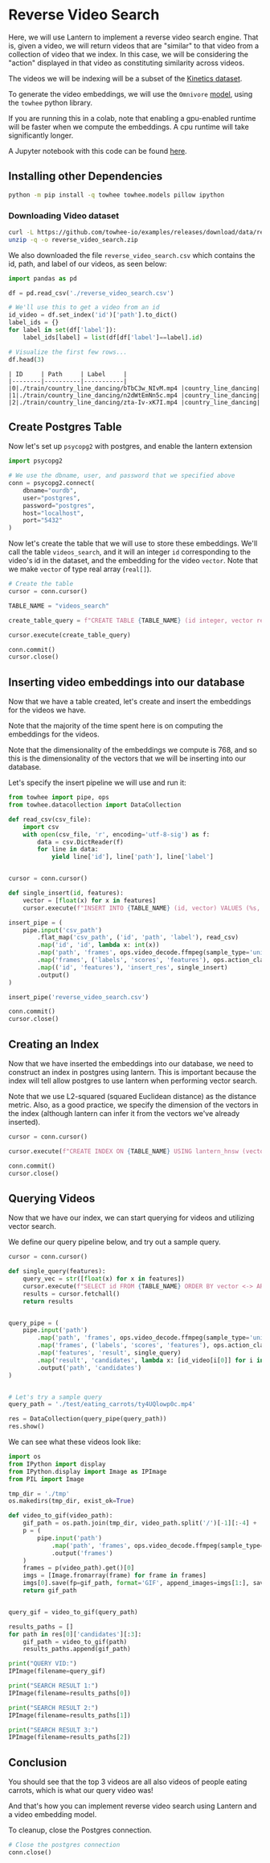 # Reverse Video Search

Here, we will use Lantern to implement a reverse video search engine. That is, given a video, we will return videos that are "similar" to that video from a collection of video that we index. In this case, we will be considering the "action" displayed in that video as constituting similarity across videos.

The videos we will be indexing will be a subset of the [Kinetics dataset](https://www.deepmind.com/open-source/kinetics).

To generate the video embeddings, we will use the `Omnivore` [model](https://towhee.io/action-classification/omnivore), using the `towhee` python library.

If you are running this in a colab, note that enabling a gpu-enabled runtime will be faster when we compute the embeddings. A cpu runtime will take significantly longer.

A Jupyter notebook with this code can be found [here](https://github.com/lanterndata/examples/blob/main/jupyter-notebooks/Reverse_Video_Search_Lantern_and_psycopg2.ipynb).

## Installing other Dependencies

```bash
python -m pip install -q towhee towhee.models pillow ipython
```

### Downloading Video dataset

```bash
curl -L https://github.com/towhee-io/examples/releases/download/data/reverse_video_search.zip -O
unzip -q -o reverse_video_search.zip
```

We also downloaded the file `reverse_video_search.csv` which contains the id, path, and label of our videos, as seen below:

```python
import pandas as pd

df = pd.read_csv('./reverse_video_search.csv')

# We'll use this to get a video from an id
id_video = df.set_index('id')['path'].to_dict()
label_ids = {}
for label in set(df['label']):
    label_ids[label] = list(df[df['label']==label].id)

# Visualize the first few rows...
df.head(3)
```

```table
| ID     | Path     | Label     |
|--------|----------|-----------|
|0|./train/country_line_dancing/bTbC3w_NIvM.mp4	|country_line_dancing|
|1|./train/country_line_dancing/n2dWtEmNn5c.mp4	|country_line_dancing|
|2|./train/country_line_dancing/zta-Iv-xK7I.mp4	|country_line_dancing|
```

## Create Postgres Table

Now let's set up `psycopg2` with postgres, and enable the lantern extension

```python
import psycopg2

# We use the dbname, user, and password that we specified above
conn = psycopg2.connect(
    dbname="ourdb",
    user="postgres",
    password="postgres",
    host="localhost",
    port="5432"
)
```

Now let's create the table that we will use to store these embeddings. We'll call the table `videos_search`, and it will an integer `id` corresponding to the video's id in the dataset, and the embedding for the video `vector`. Note that we make `vector` of type real array (`real[]`).

```python
# Create the table
cursor = conn.cursor()

TABLE_NAME = "videos_search"

create_table_query = f"CREATE TABLE {TABLE_NAME} (id integer, vector real[]);"

cursor.execute(create_table_query)

conn.commit()
cursor.close()
```

## Inserting video embeddings into our database

Now that we have a table created, let's create and insert the embeddings for the videos we have.

Note that the majority of the time spent here is on computing the embeddings for the videos.

Note that the dimensionality of the embeddings we compute is 768, and so this is the dimensionality of the vectors that we will be inserting into our database.

Let's specify the insert pipeline we will use and run it:

```python
from towhee import pipe, ops
from towhee.datacollection import DataCollection

def read_csv(csv_file):
    import csv
    with open(csv_file, 'r', encoding='utf-8-sig') as f:
        data = csv.DictReader(f)
        for line in data:
            yield line['id'], line['path'], line['label']


cursor = conn.cursor()

def single_insert(id, features):
    vector = [float(x) for x in features]
    cursor.execute(f"INSERT INTO {TABLE_NAME} (id, vector) VALUES (%s, %s);", (id, vector))

insert_pipe = (
    pipe.input('csv_path')
        .flat_map('csv_path', ('id', 'path', 'label'), read_csv)
        .map('id', 'id', lambda x: int(x))
        .map('path', 'frames', ops.video_decode.ffmpeg(sample_type='uniform_temporal_subsample', args={'num_samples': 16}))
        .map('frames', ('labels', 'scores', 'features'), ops.action_classification.omnivore(model_name='omnivore_swinT'))
        .map(('id', 'features'), 'insert_res', single_insert)
        .output()
)

insert_pipe('reverse_video_search.csv')

conn.commit()
cursor.close()
```

## Creating an Index

Now that we have inserted the embeddings into our database, we need to construct an index in postgres using lantern. This is important because the index will tell allow postgres to use lantern when performing vector search.

Note that we use L2-squared (squared Euclidean distance) as the distance metric. Also, as a good practice, we specify the dimension of the vectors in the index (although lantern can infer it from the vectors we've already inserted).

```python
cursor = conn.cursor()

cursor.execute(f"CREATE INDEX ON {TABLE_NAME} USING lantern_hnsw (vector dist_l2sq_ops) WITH (dim=768);")

conn.commit()
cursor.close()
```

## Querying Videos

Now that we have our index, we can start querying for videos and utilizing vector search.

We define our query pipeline below, and try out a sample query.

```python
cursor = conn.cursor()

def single_query(features):
    query_vec = str([float(x) for x in features])
    cursor.execute(f"SELECT id FROM {TABLE_NAME} ORDER BY vector <-> ARRAY{query_vec} LIMIT 5;")
    results = cursor.fetchall()
    return results


query_pipe = (
    pipe.input('path')
        .map('path', 'frames', ops.video_decode.ffmpeg(sample_type='uniform_temporal_subsample', args={'num_samples': 16}))
        .map('frames', ('labels', 'scores', 'features'), ops.action_classification.omnivore(model_name='omnivore_swinT'))
        .map('features', 'result', single_query)
        .map('result', 'candidates', lambda x: [id_video[i[0]] for i in x])
        .output('path', 'candidates')
)


# Let's try a sample query
query_path = './test/eating_carrots/ty4UQlowp0c.mp4'

res = DataCollection(query_pipe(query_path))
res.show()
```

We can see what these videos look like:

```python
import os
from IPython import display
from IPython.display import Image as IPImage
from PIL import Image

tmp_dir = './tmp'
os.makedirs(tmp_dir, exist_ok=True)

def video_to_gif(video_path):
    gif_path = os.path.join(tmp_dir, video_path.split('/')[-1][:-4] + '.gif')
    p = (
        pipe.input('path')
            .map('path', 'frames', ops.video_decode.ffmpeg(sample_type='uniform_temporal_subsample', args={'num_samples': 16}))
            .output('frames')
    )
    frames = p(video_path).get()[0]
    imgs = [Image.fromarray(frame) for frame in frames]
    imgs[0].save(fp=gif_path, format='GIF', append_images=imgs[1:], save_all=True, loop=0)
    return gif_path


query_gif = video_to_gif(query_path)

results_paths = []
for path in res[0]['candidates'][:3]:
    gif_path = video_to_gif(path)
    results_paths.append(gif_path)

print("QUERY VID:")
IPImage(filename=query_gif)

print("SEARCH RESULT 1:")
IPImage(filename=results_paths[0])

print("SEARCH RESULT 2:")
IPImage(filename=results_paths[1])

print("SEARCH RESULT 3:")
IPImage(filename=results_paths[2])
```

## Conclusion

You should see that the top 3 videos are all also videos of people eating carrots, which is what our query video was!

And that's how you can implement reverse video search using Lantern and a video embedding model.

To cleanup, close the Postgres connection.

```python
# Close the postgres connection
conn.close()
```
